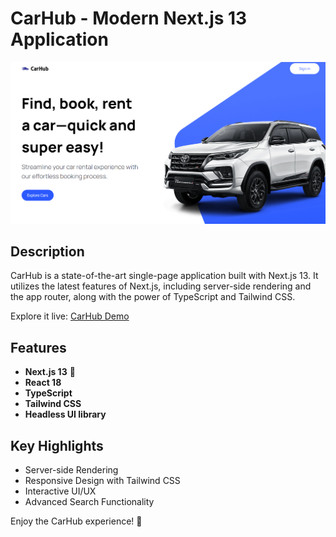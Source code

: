 # CarHub - Modern Next.js 13 Application
![Car Showcase](https://raw.githubusercontent.com/danielwuachin/next-cars/main/public/next-cars.png)

## Description
CarHub is a state-of-the-art single-page application built with Next.js 13. It utilizes the latest features of Next.js, including server-side rendering and the app router, along with the power of TypeScript and Tailwind CSS.

Explore it live: [CarHub Demo][1]



## Features
- **Next.js 13** 🤩
- **React 18**
- **TypeScript**
- **Tailwind CSS**
- **Headless UI library**

## Key Highlights
- Server-side Rendering
- Responsive Design with Tailwind CSS
- Interactive UI/UX
- Advanced Search Functionality

Enjoy the CarHub experience! 💙

[1]: https://next-cars-phi.vercel.app/